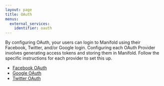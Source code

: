 ```yaml
---
layout: page
title: OAuth
menus:
  external_services:
    identifier: oauth
---
```


By configuring OAuth, your users can login to Manifold using their Facebook, Twitter, and/or Google login. Configuring each OAuth Provider involves generating access tokens and storing them in Manifold. Follow the specific instructions for each provider to set this up.

* [Facebook OAuth](facebook.html)
* [Google OAuth](google.html)
* [Twitter OAuth](twitter.html)
